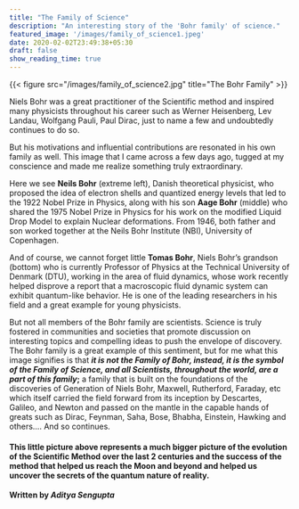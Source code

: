 ```yaml
---
title: "The Family of Science"
description: "An interesting story of the 'Bohr family' of science."
featured_image: '/images/family_of_science1.jpeg'
date: 2020-02-02T23:49:38+05:30
draft: false
show_reading_time: true
---
```

{{< figure src="/images/family_of_science2.jpg" title="The Bohr Family" >}}

Niels Bohr was a great practitioner of the Scientific method and inspired many physicists throughout his career such as Werner Heisenberg, Lev Landau, Wolfgang Pauli, Paul Dirac, just to name a few and undoubtedly continues to do so.

But his motivations and influential contributions are resonated in his own family as well. This image that I came across a few days ago, tugged at my conscience and made me realize something truly extraordinary.

Here we see **Neils Bohr** (extreme left), Danish theoretical physicist, who proposed the idea of electron shells and quantized energy levels that led to the 1922 Nobel Prize in Physics, along with his son **Aage Bohr** (middle) who shared the 1975 Nobel Prize in Physics for his work on the modified Liquid Drop Model to explain Nuclear deformations. From 1946, both father and son worked together at the Neils Bohr Institute (NBI), University of Copenhagen.

And of course, we cannot forget little **Tomas Bohr**, Niels Bohr’s grandson (bottom) who is currently Professor of Physics at the Technical University of Denmark (DTU), working in the area of fluid dynamics, whose work recently helped disprove a report that a macroscopic fluid dynamic system can exhibit quantum-like behavior. He is one of the leading researchers in his field and a great example for young physicists.

But not all members of the Bohr family are scientists. Science is truly fostered in communities and societies that promote discussion on interesting topics and compelling ideas to push the envelope of discovery. The Bohr family is a great example of this sentiment, but for me what this image signifies is that **_it is not the Family of Bohr, instead, it is the symbol of the Family of Science, and all Scientists, throughout the world, are a part of this family_;** a family that is built on the foundations of the discoveries of Generation of Niels Bohr, Maxwell, Rutherford, Faraday, etc which itself carried the field forward from its inception by Descartes, Galileo, and Newton and passed on the mantle in the capable hands of greats such as Dirac, Feynman, Saha, Bose, Bhabha, Einstein, Hawking and others…. And so continues.

#### **This little picture above represents a much bigger picture of the evolution of the Scientific Method over the last 2 centuries and the success of the method that helped us reach the Moon and beyond and helped us uncover the secrets of the quantum nature of reality.**

**Written by _Aditya Sengupta_**